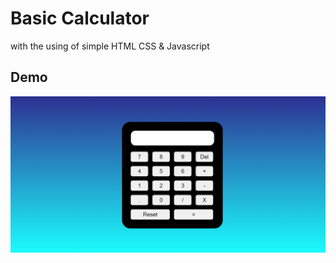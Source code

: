 
# Basic Calculator

with the using of simple  HTML CSS & Javascript 


## Demo






![App Screenshot](https://raw.githubusercontent.com/Sohilyeole/Calc/4085df56b5c50e26f550760f99e8e6f526687860/Screenshot%20(30).png)
